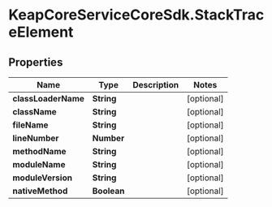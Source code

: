 # KeapCoreServiceCoreSdk.StackTraceElement

## Properties

Name | Type | Description | Notes
------------ | ------------- | ------------- | -------------
**classLoaderName** | **String** |  | [optional] 
**className** | **String** |  | [optional] 
**fileName** | **String** |  | [optional] 
**lineNumber** | **Number** |  | [optional] 
**methodName** | **String** |  | [optional] 
**moduleName** | **String** |  | [optional] 
**moduleVersion** | **String** |  | [optional] 
**nativeMethod** | **Boolean** |  | [optional] 


